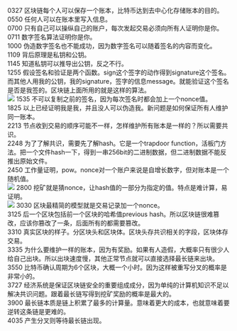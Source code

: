 0327 区块链每个人可以保存一个账本，比特币达到去中心化存储账本的目的。  
0550 任何人可以在账本里写入信息。  
0700 只有自己可以操纵自己的账户，每次发起交易必须向所有人证明你是你。  
0711 数字签名算法证明你是你。  
1000 伪造数字签名也不能成功，因为数字签名可以随着签名的内容而变化。   
1109 背后原理是私钥和公钥。   
1145 知道私钥可以推导出公钥，反之不行。   
1255 假设签名和验证是两个函数。sign这个签字的动作得到signature这个签名。而其他人用我的公钥，我的signature，签字的信息message。就能验证这个签名是否是我签的。区块链上面所用的就是这样的算法。    
![](https://github.com/playdog-io/ph/blob/main/QQ%E6%88%AA%E5%9B%BE20210628125015.png)
1535 不可以复制之前的签名，因为每次签名时都会加上一个nonce值。  
1825 以上已经证明我是我，并且没人可以伪造我。新问题是如何保证所有人维护同一账本。  
2213 节点收到交易的顺序可能不一样，怎样维护所有账本是一样的？所以需要共识。  
2248 为了了解共识，需要先了解hash。它是一个trapdoor function，活板门方法。把一个文件hash一下，得到一串256bit的二进制数据，但二进制数据不能反推出原始文件。  
2450 工作量证明，pow。nonce对一个账户来说是自增长数字，但对账本是一个随机值。  
![](https://github.com/playdog-io/ph/blob/main/QQ%E6%88%AA%E5%9B%BE20210628134008.png)
2800 挖矿就是猜nonce，让hash值的一部分为指定的值。特点是难计算，易证明。  
![](https://github.com/playdog-io/ph/blob/main/QQ%E6%88%AA%E5%9B%BE20210628134803.png)
3030 区块最精简的模型就是交易记录加一个nonce。  
3125 后一个区块包括前一个区块的哈希值previous hash。所以区块链很难篡改，应该你篡改了一条，后面所有的都需要篡改。   
3310 真实区块的样子。分区块头和区块体。区块头存共识相关的字段，区块体存交易。  
3335 为什么要维护一样的账本，因为有奖励。如果有人造假，大概率只有很少人给自己出块。所以出块速度慢，其他正常节点就可以直接选择最长链来出块。  
3550 比特币确认周期为6个区块，大概一个小时。因为这样被重写分叉的概率是非常小的。   
3727 经济系统是保证区块链安全的重要组成成分，因为单纯的计算机知识不足以解决共识问题。跟着最长链写得到挖矿奖励的概率是最大的。   
3900 最长链本质是链上积累了最多的计算量。意味着更大的成本，也就意味着要逆转这条链是更难的。   
4035 产生分叉则等待最长链出现。  